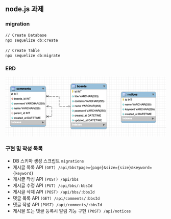 ## node.js 과제

### migration
```
// Create Database
npx sequelize db:create

// Create Table 
npx sequelize db:migrate
```

### ERD
![erd](./image/erd.png)

### 구현 및 작성 목록
- DB 스키마 생성 스크립트 ```migrations```
- 게시글 목록 API ```(GET) /api/bbs?page={page}&size={size}&keyword={keyword}```
- 게시글 작성 API  ```(POST) /api/bbs```
- 게시글 수정 API ```(PUT) /api/bbs/:bbsId```
- 게시글 삭제 API ```(POST) /api/bbs/:bbsId```
- 댓글 목록 API ```(GET) /api/comments/:bbsId```
- 댓글 작성 API ```(POST) /api/comments/:bbsId```
- 게시물 또는 댓글 등록시 알림 기능 구현 ```(POST) /api/notices```

